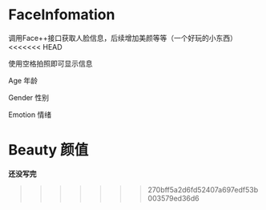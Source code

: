# FaceInfomation
调用Face++接口获取人脸信息，后续增加美颜等等（一个好玩的小东西）
<<<<<<< HEAD

使用空格拍照即可显示信息

Age 年龄

Gender 性别

Emotion 情绪

Beauty 颜值
=======
**还没写完**
>>>>>>> 270bff5a2d6fd52407a697edf53b003579ed36d6
